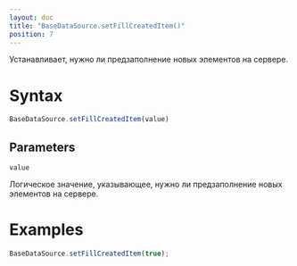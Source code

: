 ```yaml
---
layout: doc
title: "BaseDataSource.setFillCreatedItem()"
position: 7
---
```


Устанавливает, нужно ли предзаполнение новых элементов на сервере.

# Syntax

```js
BaseDataSource.setFillCreatedItem(value)
```

## Parameters

`value`

Логическое значение, указывающее, нужно ли предзаполнение новых элементов на сервере.

# Examples

```js
BaseDataSource.setFillCreatedItem(true);
```
